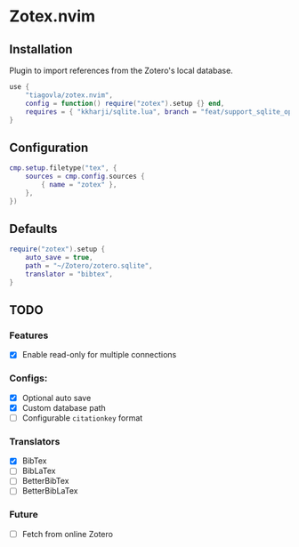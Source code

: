 # Zotex.nvim

## Installation

Plugin to import references from the Zotero's local database.

```lua
use {
    "tiagovla/zotex.nvim",
    config = function() require("zotex").setup {} end,
    requires = { "kkharji/sqlite.lua", branch = "feat/support_sqlite_open_v2" },
}
```

## Configuration

```lua
cmp.setup.filetype("tex", {
    sources = cmp.config.sources {
        { name = "zotex" },
    },
})
```

## Defaults

```lua
require("zotex").setup {
    auto_save = true,
    path = "~/Zotero/zotero.sqlite",
    translator = "bibtex",
}
```

## TODO

### Features

- [x] Enable read-only for multiple connections

### Configs:

- [x] Optional auto save
- [x] Custom database path
- [ ] Configurable `citationkey` format

### Translators

- [x] BibTex
- [ ] BibLaTex
- [ ] BetterBibTex
- [ ] BetterBibLaTex

### Future

- [ ] Fetch from online Zotero

